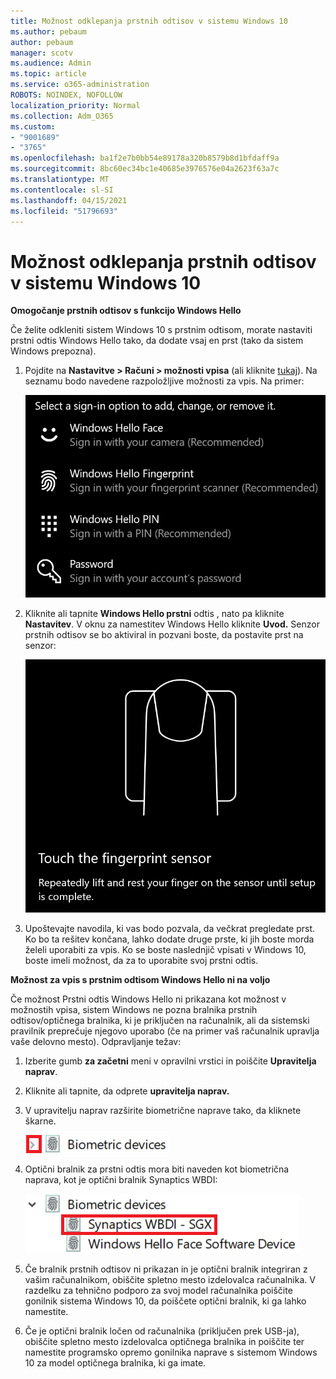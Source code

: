 ```yaml
---
title: Možnost odklepanja prstnih odtisov v sistemu Windows 10
ms.author: pebaum
author: pebaum
manager: scotv
ms.audience: Admin
ms.topic: article
ms.service: o365-administration
ROBOTS: NOINDEX, NOFOLLOW
localization_priority: Normal
ms.collection: Adm_O365
ms.custom:
- "9001689"
- "3765"
ms.openlocfilehash: ba1f2e7b0bb54e89178a320b8579b8d1bfdaff9a
ms.sourcegitcommit: 8bc60ec34bc1e40685e3976576e04a2623f63a7c
ms.translationtype: MT
ms.contentlocale: sl-SI
ms.lasthandoff: 04/15/2021
ms.locfileid: "51796693"
---
```

# <a name="use-fingerprint-unlock-option-in-windows-10"></a>Možnost odklepanja prstnih odtisov v sistemu Windows 10

**Omogočanje prstnih odtisov s funkcijo Windows Hello**

Če želite odkleniti sistem Windows 10 s prstnim odtisom, morate nastaviti prstni odtis Windows Hello tako, da dodate vsaj en prst (tako da sistem Windows prepozna). 

1. Pojdite na **Nastavitve > Računi > možnosti vpisa** (ali kliknite [tukaj](ms-settings:signinoptions?activationSource=GetHelp)). Na seznamu bodo navedene razpoložljive možnosti za vpis. Na primer:

    ![Možnosti vpisa.](media/sign-in-options.png)

2. Kliknite ali tapnite **Windows Hello prstni** odtis , nato pa kliknite **Nastavitev**. V oknu za namestitev Windows Hello kliknite **Uvod.** Senzor prstnih odtisov se bo aktiviral in pozvani boste, da postavite prst na senzor:

   ![Senzor prstnih odtisov.](media/fingerprint-sensor.png)

3. Upoštevajte navodila, ki vas bodo pozvala, da večkrat pregledate prst. Ko bo ta rešitev končana, lahko dodate druge prste, ki jih boste morda želeli uporabiti za vpis. Ko se boste naslednjič vpisati v Windows 10, boste imeli možnost, da za to uporabite svoj prstni odtis.

**Možnost za vpis s prstnim odtisom Windows Hello ni na voljo**

Če možnost Prstni odtis Windows Hello ni prikazana kot možnost v možnostih vpisa, sistem Windows ne pozna bralnika prstnih odtisov/optičnega bralnika, ki je priključen na računalnik, ali da sistemski pravilnik preprečuje njegovo uporabo (če na primer vaš računalnik upravlja vaše delovno mesto). Odpravljanje težav: 

1. Izberite gumb **za začetni** meni v opravilni vrstici in poiščite **Upravitelja naprav**.

2. Kliknite ali tapnite, da odprete **upravitelja naprav.**

3. V upravitelju naprav razširite biometrične naprave tako, da kliknete škarne.

   ![Biometrične naprave.](media/biometric-devices.png)

4. Optični bralnik za prstni odtis mora biti naveden kot biometrična naprava, kot je optični bralnik Synaptics WBDI:

   ![Biometrične naprave.](media/biometric-devices-expanded.png)

5. Če bralnik prstnih odtisov ni prikazan in je optični bralnik integriran z vašim računalnikom, obiščite spletno mesto izdelovalca računalnika. V razdelku za tehnično podporo za svoj model računalnika poiščite gonilnik sistema Windows 10, da poiščete optični bralnik, ki ga lahko namestite.

6. Če je optični bralnik ločen od računalnika (priključen prek USB-ja), obiščite spletno mesto izdelovalca optičnega bralnika in poiščite ter namestite programsko opremo gonilnika naprave s sistemom Windows 10 za model optičnega bralnika, ki ga imate.
